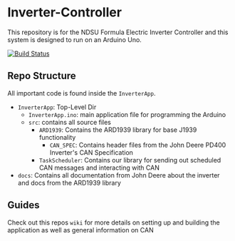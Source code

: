 # Inverter-Controller
This repository is for the NDSU Formula Electric Inverter Controller and this system is designed to run on an Arduino Uno.

[![Build Status](https://cloud.drone.io/api/badges/NDSUFormulaE/Inverter-Controller/status.svg)](https://cloud.drone.io/NDSUFormulaE/Inverter-Controller)

## Repo Structure
All important code is found inside the ``InverterApp``.
- ``InverterApp``: Top-Level Dir
    - ``InverterApp.ino``: main application file for programming the Arduino
    - ``src``: contains all source files
      - ``ARD1939``: Contains the ARD1939 library for base J1939 functionality
        - ``CAN_SPEC``: Contains header files from the John Deere PD400 Inverter's CAN Specification
      - ``TaskScheduler``: Contains our library for sending out scheduled CAN messages and interacting with CAN
- ``docs``: Contains all documentation from John Deere about the inverter and docs from the ARD1939 library    

## Guides
Check out this repos `wiki` for more details on setting up and building the application as well as general information on CAN
